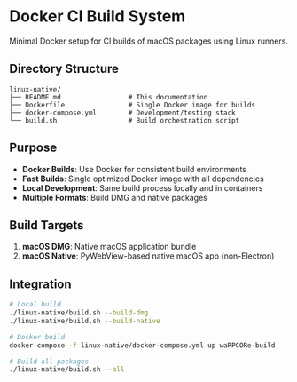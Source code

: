 # Docker CI Build System

Minimal Docker setup for CI builds of macOS packages using Linux runners.

## Directory Structure

```
linux-native/
├── README.md                 # This documentation
├── Dockerfile                # Single Docker image for builds
├── docker-compose.yml        # Development/testing stack
└── build.sh                  # Build orchestration script
```

## Purpose

- **Docker Builds**: Use Docker for consistent build environments
- **Fast Builds**: Single optimized Docker image with all dependencies  
- **Local Development**: Same build process locally and in containers
- **Multiple Formats**: Build DMG and native packages

## Build Targets

1. **macOS DMG**: Native macOS application bundle
2. **macOS Native**: PyWebView-based native macOS app (non-Electron)

## Integration

```bash
# Local build
./linux-native/build.sh --build-dmg
./linux-native/build.sh --build-native

# Docker build
docker-compose -f linux-native/docker-compose.yml up waRPCORe-build

# Build all packages
./linux-native/build.sh --all
```
